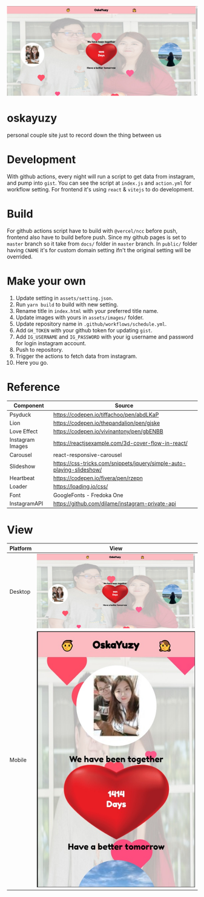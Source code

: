 ![desktop](./desktop-view.jpg)

# oskayuzy

personal couple site just to record down the thing between us

# Development

With github actions, every night will run a script to get data from instagram, and pump into `gist`. You can see the script at `index.js` and `action.yml` for workflow setting. For frontend it's using `react` & `vitejs` to do development.

# Build

For github actions script have to build with `@vercel/ncc` before push, frontend also have to build before push. Since my github pages is set to `master` branch so it take from `docs/` folder in `master` branch. In `public/` folder having `CNAME` it's for custom domain setting ifn't the original setting will be overrided.

# Make your own

1. Update setting in `assets/setting.json`.
2. Run `yarn build` to build with new setting.
3. Rename title in `index.html` with your preferred title name.
4. Update images with yours in `assets/images/` folder.
5. Update repository name in `.github/workflows/schedule.yml`. 
6. Add `GH_TOKEN` with your github token for updating `gist`.
7. Add `IG_USERNAME` and `IG_PASSWORD` with your ig username and password for login instagram account.
8. Push to repository.
9. Trigger the actions to fetch data from instagram.
10. Here you go.

# Reference

| Component        | Source                                                                |
| ---------------- | --------------------------------------------------------------------- |
| Psyduck          | https://codepen.io/tiffachoo/pen/abdLKaP                              |
| Lion             | https://codepen.io/thepandalion/pen/gjske                             |
| Love Effect      | https://codepen.io/vivinantony/pen/gbENBB                             |
| Instagram Images | https://reactjsexample.com/3d-cover-flow-in-react/                    |
| Carousel         | react-responsive-carousel                                             |
| Slideshow        | https://css-tricks.com/snippets/jquery/simple-auto-playing-slideshow/ |
| Heartbeat        | https://codepen.io/fivera/pen/rzepn                                   |
| Loader           | https://loading.io/css/                                               |
| Font             | GoogleFonts - Fredoka One                                             |
| InstagramAPI     | https://github.com/dilame/instagram-private-api                       |

# View

| Platform | View                           |
| -------- | ------------------------------ |
| Desktop  | ![desktop](./desktop-view.jpg) |
| Mobile   | ![mobile](./mobile-view.jpg)   |